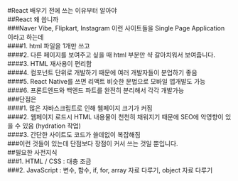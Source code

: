 #React 배우기 전에 쓰는 이유부터 알아야 <br/>
  ##React 왜 씁니까 <br/>
    ###Naver Vibe, Flipkart, Instagram 이런 사이트들을 Single Page Application 이라고 하는데 <br/>
      ####1. html 파일을 1개만 쓰고 <br/>
      ####2. 다른 페이지를 보여주고 싶을 때 html 부분만 샥 갈아치워서 보여줍니다. <br/>
      ####3. HTML 재사용이 편리함 <br/>
      ####4. 컴포넌트 단위로 개발하기 때문에 여러 개발자들이 분업하기 좋음 <br/>
      ####5. React Native를 쓰면 리액트 비슷한 문법으로 모바일 앱개발도 가능 <br/>
      ####6. 프론트엔드와 백엔드 파트를 완전히 분리해서 각각 개발가능 <br/>
    ###단점은 <br/>
      ####1. 많은 자바스크립트로 인해 웹페이지 크기가 커짐 <br/>
      ####2. 웹페이지 로드시 HTML 내용물이 천천히 채워지기 때문에 SEO에 악영향이 있을 수 있음 (hydration 작업) <br/>
      ####3. 간단한 사이트도 코드가 쓸데없이 복잡해짐 <br/>
    ###이런 것들이 있는데 단점보다 장점이 커서 쓰는 것일 뿐입니다. <br/>
  ##필요한 사전지식 <br/>
    ###1. HTML / CSS : 대충 조금 <br/>
    ###2. JavaScript : 변수, 함수, if, for, array 자료 다루기, object 자료 다루기 <br/>
